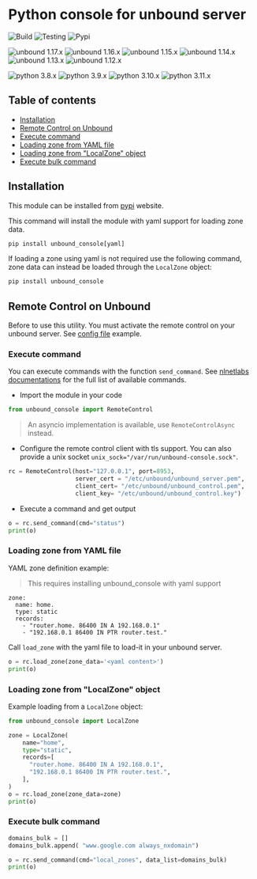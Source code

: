 # Python console for unbound server

![Build](https://github.com/dmachard/unbound-remotecontrol/workflows/Build/badge.svg) ![Testing](https://github.com/dmachard/unbound-remotecontrol/workflows/Testing/badge.svg) ![Pypi](https://github.com/dmachard/unbound-remotecontrol/workflows/PyPI/badge.svg)


![unbound 1.17.x](https://img.shields.io/badge/unbound%201.17.x-tested-green) ![unbound 1.16.x](https://img.shields.io/badge/unbound%201.16.x-tested-green) ![unbound 1.15.x](https://img.shields.io/badge/unbound%201.15.x-tested-green) ![unbound 1.14.x](https://img.shields.io/badge/unbound%201.14.x-tested-green)  ![unbound 1.13.x](https://img.shields.io/badge/unbound%201.13.x-tested-green) ![unbound 1.12.x](https://img.shields.io/badge/unbound%201.12.x-tested-green)

![python 3.8.x](https://img.shields.io/badge/python%203.8.x-tested-blue) ![python 3.9.x](https://img.shields.io/badge/python%203.9.x-tested-blue) ![python 3.10.x](https://img.shields.io/badge/python%203.10.x-tested-blue) ![python 3.11.x](https://img.shields.io/badge/python%203.11.x-tested-blue)


## Table of contents
* [Installation](#installation)
* [Remote Control on Unbound](#remote-control-on-unbound)
* [Execute command](#execute-command)
* [Loading zone from YAML file](#loading-zone-from-yaml-file)
* [Loading zone from "LocalZone" object](#loading-zone-from-localzone-object)
* [Execute bulk command](#execute-bulk-command)

## Installation

This module can be installed from [pypi](https://pypi.org/project/unbound_console/) website.

This command will install the module with yaml support for loading zone data.

```python
pip install unbound_console[yaml]
```

If loading a zone using yaml is not required use the following command, zone data can instead be loaded through the `LocalZone` object:

```python
pip install unbound_console
```

## Remote Control on Unbound

Before to use this utility. You must activate the remote control on your unbound server.
See [config file](https://github.com/dmachard/python-unbound-console/blob/master/testsdata/unbound_tls.conf) example.

### Execute command

You can execute commands with the function `send_command`. See [nlnetlabs documentations](https://www.nlnetlabs.nl/documentation/unbound/unbound-control/) for the full list of available commands.

- Import the module in your code

```python
from unbound_console import RemoteControl
```

> An asyncio implementation is available, use `RemoteControlAsync` instead.

- Configure the remote control client with tls support. You can also provide a unix socket `unix_sock="/var/run/unbound-console.sock"`.

```python
rc = RemoteControl(host="127.0.0.1", port=8953,
                   server_cert = "/etc/unbound/unbound_server.pem",
                   client_cert= "/etc/unbound/unbound_control.pem",
                   client_key= "/etc/unbound/unbound_control.key")
```

- Execute a command and get output

```python
o = rc.send_command(cmd="status")
print(o)
```

### Loading zone from YAML file

YAML zone definition example:

> This requires installing unbound_console with yaml support

```
zone:
  name: home.
  type: static
  records:
    - "router.home. 86400 IN A 192.168.0.1"
    - "192.168.0.1 86400 IN PTR router.test."
```

Call `load_zone` with the yaml file to load-it in your unbound server.

```python
o = rc.load_zone(zone_data='<yaml content>')
print(o)
```

### Loading zone from "LocalZone" object

Example loading from a `LocalZone` object:

```python
from unbound_console import LocalZone

zone = LocalZone(
    name="home",
    type="static",
    records=[
      "router.home. 86400 IN A 192.168.0.1",
      "192.168.0.1 86400 IN PTR router.test.",
    ],
)
o = rc.load_zone(zone_data=zone)
print(o)
```

### Execute bulk command

```python
domains_bulk = []
domains_bulk.append( "www.google.com always_nxdomain")

o = rc.send_command(cmd="local_zones", data_list=domains_bulk)
print(o)
```
